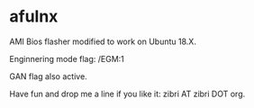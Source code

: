 # afulnx
AMI Bios flasher modified to work on Ubuntu 18.X.

Enginnering mode flag: /EGM:1

GAN flag also active.

Have fun and drop me a line if you like it: zibri AT zibri DOT org.
